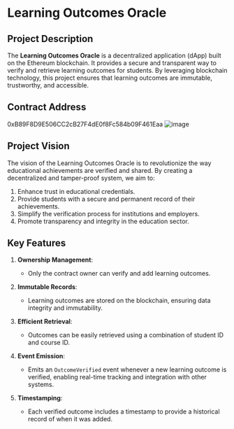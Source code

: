 # Learning Outcomes Oracle

## Project Description
The **Learning Outcomes Oracle** is a decentralized application (dApp) built on the Ethereum blockchain. It provides a secure and transparent way to verify and retrieve learning outcomes for students. By leveraging blockchain technology, this project ensures that learning outcomes are immutable, trustworthy, and accessible.

## Contract Address
0xB89F8D9E506CC2cB27F4dE0f8Fc584b09F461Eaa
![image](https://github.com/user-attachments/assets/6b40c80f-1282-475a-a97d-de5317037d01)


## Project Vision
The vision of the Learning Outcomes Oracle is to revolutionize the way educational achievements are verified and shared. By creating a decentralized and tamper-proof system, we aim to:

1. Enhance trust in educational credentials.
2. Provide students with a secure and permanent record of their achievements.
3. Simplify the verification process for institutions and employers.
4. Promote transparency and integrity in the education sector.

## Key Features

1. **Ownership Management**:
   - Only the contract owner can verify and add learning outcomes.

2. **Immutable Records**:
   - Learning outcomes are stored on the blockchain, ensuring data integrity and immutability.

3. **Efficient Retrieval**:
   - Outcomes can be easily retrieved using a combination of student ID and course ID.

4. **Event Emission**:
   - Emits an `OutcomeVerified` event whenever a new learning outcome is verified, enabling real-time tracking and integration with other systems.

5. **Timestamping**:
   - Each verified outcome includes a timestamp to provide a historical record of when it was added.


